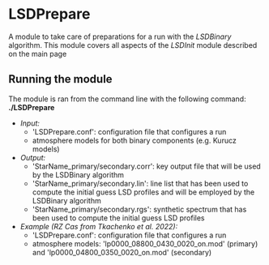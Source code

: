 # LSDPrepare
A module to take care of preparations for a run with the *LSDBinary* algorithm. This module covers all aspects of the *LSDInit* module described on the main page

## Running the module
The module is ran from the command line with the following command: **./LSDPrepare**
* *Input:*
  - 'LSDPrepare.conf': configuration file that configures a run
  - atmosphere models for both binary components (e.g. Kurucz models)
* *Output:* 
  - 'StarName_primary/secondary.corr': key output file that will be used by the LSDBinary algorithm
  - 'StarName_primary/secondary.lin': line list that has been used to compute the initial guess LSD profiles and will be employed by the LSDBinary algorithm
  - 'StarName_primary/secondary.rgs': synthetic spectrum that has been used to compute the initial guess LSD profiles
* *Example (RZ Cas from Tkachenko et al. 2022):*
  - 'LSDPrepare.conf': configuration file that configures a run
  - atmosphere models: 'lp0000_08800_0430_0020_on.mod' (primary) and 'lp0000_04800_0350_0020_on.mod' (secondary)